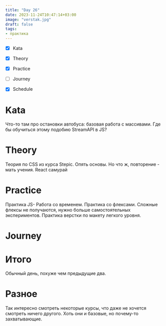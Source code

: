 ```yaml
---
title: "Day 26"
date: 2023-11-24T10:47:14+03:00
image: "verstak.jpg"
draft: false
tags:
- практика
---
```



- [X] Kata
- [X] Theory
- [X] Practice
- [ ] Journey
- [X] Schedule



# Kata

Что-то там про остановки автобуса: базовая работа с массивами. Где бы обучиться этому подобию StreamAPI в JS?

# Theory

Теория по CSS из курса Stepic. Опять основы. Но что ж, повторение - мать учения. 
React самурай

# Practice

Практика JS- Работа со временем.
Практика со флексами. Сложные флексы не получаются, нужно больше самостоятельных экспериментов.
Практика верстки по макету легкого уровня.
# Journey


# Итого
 Обычный день, похуже чем предыдущие два.

# Разное

Так интересно смотреть некоторые курсы, что даже не хочется смотреть ничего другого. Хоть они и базовые, но почему-то захватывающие.

